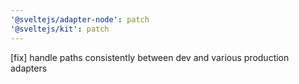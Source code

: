```yaml
---
'@sveltejs/adapter-node': patch
'@sveltejs/kit': patch
---
```


[fix] handle paths consistently between dev and various production adapters
